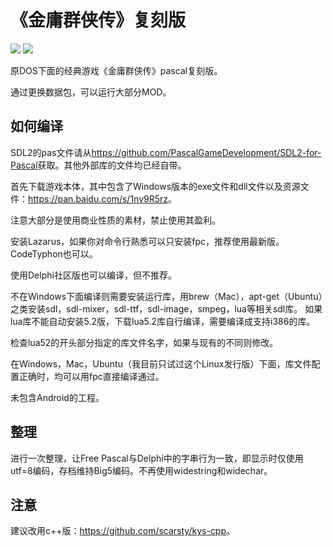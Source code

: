 # 《金庸群侠传》复刻版
<img src='https://raw.githubusercontent.com/scarsty/kys-pascal/master/open.png' />

<img src='https://raw.githubusercontent.com/scarsty/kys-pascal/master/2.png' />

原DOS下面的经典游戏《金庸群侠传》pascal复刻版。

通过更换数据包，可以运行大部分MOD。

## 如何编译
SDL2的pas文件请从<https://github.com/PascalGameDevelopment/SDL2-for-Pascal>获取。其他外部库的文件均已经自带。

首先下载游戏本体，其中包含了Windows版本的exe文件和dll文件以及资源文件：<https://pan.baidu.com/s/1nv9R5rz>。

注意大部分是使用商业性质的素材，禁止使用其盈利。

安装Lazarus，如果你对命令行熟悉可以只安装fpc，推荐使用最新版。CodeTyphon也可以。

使用Delphi社区版也可以编译，但不推荐。

不在Windows下面编译则需要安装运行库，用brew（Mac），apt-get（Ubuntu）之类安装sdl，sdl-mixer，sdl-ttf，sdl-image，smpeg，lua等相关sdl库。
如果lua库不能自动安装5.2版，下载lua5.2库自行编译，需要编译成支持i386的库。

检查lua52的开头部分指定的库文件名字，如果与现有的不同则修改。

在Windows，Mac，Ubuntu（我目前只试过这个Linux发行版）下面，库文件配置正确时，均可以用fpc直接编译通过。

未包含Android的工程。

## 整理

进行一次整理，让Free Pascal与Delphi中的字串行为一致，即显示时仅使用utf=8编码，存档维持Big5编码。不再使用widestring和widechar。

## 注意
建议改用c++版：<https://github.com/scarsty/kys-cpp>。
